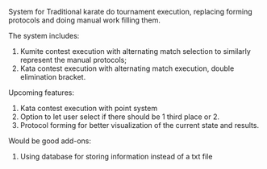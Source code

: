 System for Traditional karate do tournament execution, replacing forming protocols and doing manual work filling them.

The system includes:
1) Kumite contest execution with alternating match selection to similarly represent the manual protocols;
2) Kata contest execution with alternating match execution, double elimination bracket.

Upcoming features:
1) Kata contest execution with point system
2) Option to let user select if there should be 1 third place or 2.
3) Protocol forming for better visualization of the current state and results.

Would be good add-ons:
1) Using database for storing information instead of a txt file
